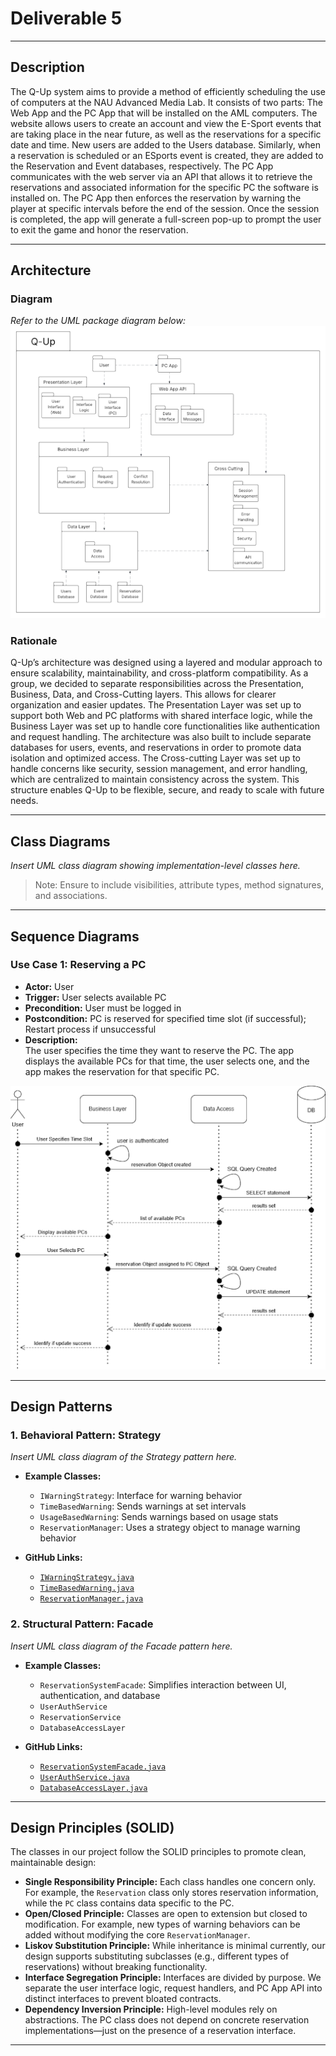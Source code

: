 # Deliverable 5

---

## Description

The Q-Up system aims to provide a method of efficiently scheduling the use of computers at the NAU Advanced Media Lab. It consists of two parts: The Web App and the PC App that will be installed on the AML computers. The website allows users to create an account and view the E-Sport events that are taking place in the near future, as well as the reservations for a specific date and time. New users are added to the Users database. Similarly, when a reservation is scheduled or an ESports event is created, they are added to the Reservation and Event databases, respectively. The PC App communicates with the web server via an API that allows it to retrieve the reservations and associated information for the specific PC the software is installed on. The PC App then enforces the reservation by warning the player at specific intervals before the end of the session. Once the session is completed, the app will generate a full-screen pop-up to prompt the user to exit the game and honor the reservation.

---

## Architecture

### Diagram

*Refer to the UML package diagram below:*  
![Architecture Diagram](./images/architectureDiagram.png)

### Rationale

Q-Up’s architecture was designed using a layered and modular approach to ensure scalability, maintainability, and cross-platform compatibility. As a group, we decided to separate responsibilities across the Presentation, Business, Data, and Cross-Cutting layers. This allows for clearer organization and easier updates. The Presentation Layer was set up to support both Web and PC platforms with shared interface logic, while the Business Layer was set up to handle core functionalities like authentication and request handling. The architecture was also built to include separate databases for users, events, and reservations in order to promote data isolation and optimized access. The Cross-cutting Layer was set up to handle concerns like security, session management, and error handling, which are centralized to maintain consistency across the system. This structure enables Q-Up to be flexible, secure, and ready to scale with future needs.

---

## Class Diagrams

*Insert UML class diagram showing implementation-level classes here.*

> Note: Ensure to include visibilities, attribute types, method signatures, and associations.

---

## Sequence Diagrams

### Use Case 1: Reserving a PC

- **Actor:** User  
- **Trigger:** User selects available PC  
- **Precondition:** User must be logged in  
- **Postcondition:** PC is reserved for specified time slot (if successful); Restart process if unsuccessful  
- **Description:**  
  The user specifies the time they want to reserve the PC. The app displays the available PCs for that time, the user selects one, and the app makes the reservation for that specific PC.

![Architecture Diagram](./images/sequenceDiagram.png)

---

## Design Patterns

### 1. Behavioral Pattern: Strategy

*Insert UML class diagram of the Strategy pattern here.*

- **Example Classes:**
  - `IWarningStrategy`: Interface for warning behavior
  - `TimeBasedWarning`: Sends warnings at set intervals
  - `UsageBasedWarning`: Sends warnings based on usage stats
  - `ReservationManager`: Uses a strategy object to manage warning behavior

- **GitHub Links:**
  - [`IWarningStrategy.java`](https://github.com/user/repo/blob/main/src/IWarningStrategy.java)
  - [`TimeBasedWarning.java`](https://github.com/user/repo/blob/main/src/TimeBasedWarning.java)
  - [`ReservationManager.java`](https://github.com/user/repo/blob/main/src/ReservationManager.java)

### 2. Structural Pattern: Facade

*Insert UML class diagram of the Facade pattern here.*

- **Example Classes:**
  - `ReservationSystemFacade`: Simplifies interaction between UI, authentication, and database
  - `UserAuthService`
  - `ReservationService`
  - `DatabaseAccessLayer`

- **GitHub Links:**
  - [`ReservationSystemFacade.java`](https://github.com/user/repo/blob/main/src/ReservationSystemFacade.java)
  - [`UserAuthService.java`](https://github.com/user/repo/blob/main/src/UserAuthService.java)
  - [`DatabaseAccessLayer.java`](https://github.com/user/repo/blob/main/src/DatabaseAccessLayer.java)

---

## Design Principles (SOLID)

The classes in our project follow the SOLID principles to promote clean, maintainable design:

- **Single Responsibility Principle:** Each class handles one concern only. For example, the `Reservation` class only stores reservation information, while the `PC` class contains data specific to the PC.
- **Open/Closed Principle:** Classes are open to extension but closed to modification. For example, new types of warning behaviors can be added without modifying the core `ReservationManager`.
- **Liskov Substitution Principle:** While inheritance is minimal currently, our design supports substituting subclasses (e.g., different types of reservations) without breaking functionality.
- **Interface Segregation Principle:** Interfaces are divided by purpose. We separate the user interface logic, request handlers, and PC App API into distinct interfaces to prevent bloated contracts.
- **Dependency Inversion Principle:** High-level modules rely on abstractions. The PC class does not depend on concrete reservation implementations—just on the presence of a reservation interface.

---
